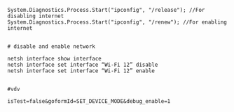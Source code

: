     System.Diagnostics.Process.Start("ipconfig", "/release"); //For disabling internet
    System.Diagnostics.Process.Start("ipconfig", "/renew"); //For enabling internet
	
	
	# disable and enable network
	
	netsh interface show interface
	netsh interface set interface “Wi-Fi 12” disable
	netsh interface set interface “Wi-Fi 12” enable
	
	
	#vdv
	
	isTest=false&goformId=SET_DEVICE_MODE&debug_enable=1